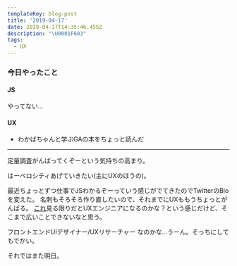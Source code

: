 ```yaml
---
templateKey: blog-post
title: '2019-04-17'
date: 2019-04-17T14:35:46.455Z
description: "\U0001F603"
tags:
  - UX
---
```

### 今日やったこと
#### JS

やってない…

#### UX
* わかばちゃんと学ぶGAの本をちょっと読んだ

-----

定量調査がんばってくぞーという気持ちの高まり。


はーベロシティあげていきたい(主にUXのほうの)。


最近ちょっとずつ仕事でJSわかるぞーっていう感じがでてきたのでTwitterのBioを変えた。
名刺もそろそろ作り直したいので、それまでにUXももうちょっとがんばる。
[これ](https://goworkship.com/magazine/spectrum_of_design_roles/)見る限りだとUXエンジニアになるのかな？という感じだけど、そこまで広いことできないなと思う。

フロントエンドUIデザイナー/UXリサーチャー なのかな…うーん。そっちにしてもでかい。

それではまた明日。
